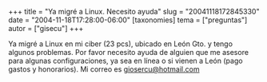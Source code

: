 +++
title = "Ya migré a Linux. Necesito ayuda"
slug = "20041118172845330"
date = "2004-11-18T17:28:00-06:00"
[taxonomies]
tema = ["preguntas"]
autor = ["gisecu"]
+++

Ya migré a Linux en mi ciber (23 pcs), ubicado en León Gto. y tengo
algunos problemas. Por favor necesito ayuda de alguien que me asesore
para algunas configuraciones, ya sea en línea o si vienen a León (pago
gastos y honorarios). Mi correo es <giosercu@hotmail.com>
